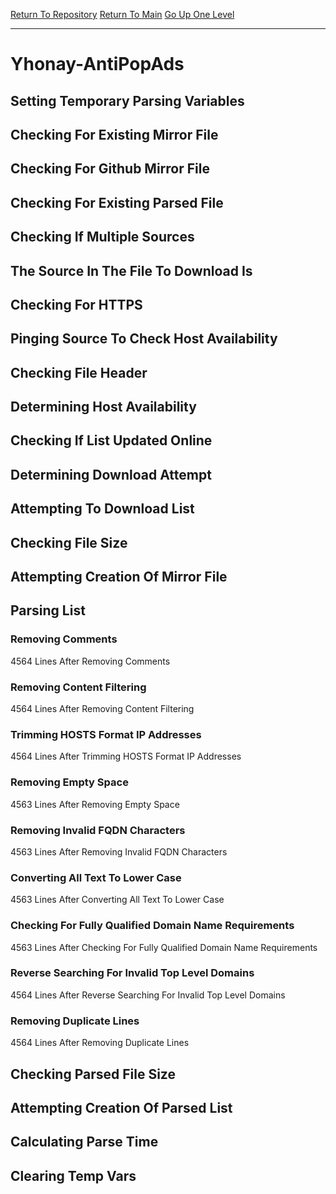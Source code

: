 [Return To Repository](https://github.com/deathbybandaid/piholeparser/)
[Return To Main](https://github.com/deathbybandaid/piholeparser/blob/master/RecentRunLogs/Mainlog.md)
[Go Up One Level](https://github.com/deathbybandaid/piholeparser/blob/master/RecentRunLogs/TopLevelScripts/30-Processing-Blacklists.md)
____________________________________
# Yhonay-AntiPopAds
## Setting Temporary Parsing Variables
## Checking For Existing Mirror File
## Checking For Github Mirror File
## Checking For Existing Parsed File
## Checking If Multiple Sources
## The Source In The File To Download Is
## Checking For HTTPS
## Pinging Source To Check Host Availability
## Checking File Header
## Determining Host Availability
## Checking If List Updated Online
## Determining Download Attempt
## Attempting To Download List
## Checking File Size
## Attempting Creation Of Mirror File
## Parsing List
### Removing Comments
4564 Lines After Removing Comments
### Removing Content Filtering
4564 Lines After Removing Content Filtering
### Trimming HOSTS Format IP Addresses
4564 Lines After Trimming HOSTS Format IP Addresses
### Removing Empty Space
4563 Lines After Removing Empty Space
### Removing Invalid FQDN Characters
4563 Lines After Removing Invalid FQDN Characters
### Converting All Text To Lower Case
4563 Lines After Converting All Text To Lower Case
### Checking For Fully Qualified Domain Name Requirements
4563 Lines After Checking For Fully Qualified Domain Name Requirements
### Reverse Searching For Invalid Top Level Domains
4564 Lines After Reverse Searching For Invalid Top Level Domains
### Removing Duplicate Lines
4564 Lines After Removing Duplicate Lines
## Checking Parsed File Size
## Attempting Creation Of Parsed List
## Calculating Parse Time
## Clearing Temp Vars
